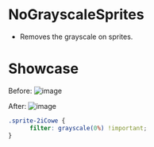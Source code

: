 # NoGrayscaleSprites
- Removes the grayscale on sprites. 

# Showcase
Before:
![image](https://user-images.githubusercontent.com/72931279/113444635-483fa080-93c2-11eb-8d56-e2f8a44c9aa0.png)


After:
![image](https://user-images.githubusercontent.com/72931279/113444571-23e3c400-93c2-11eb-9636-25e553395951.png)

```css
.sprite-2iCowe {
      filter: grayscale(0%) !important;
}
```
